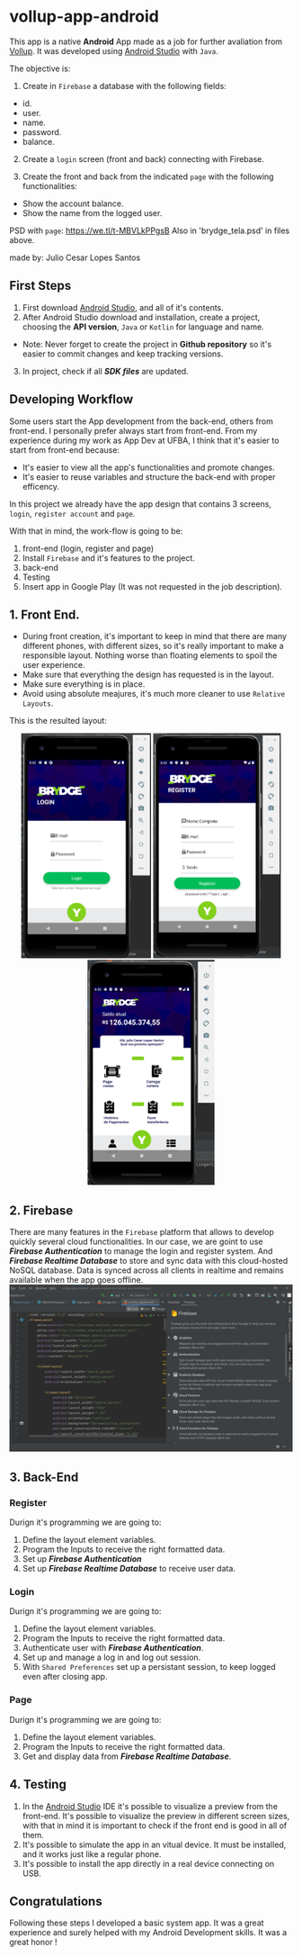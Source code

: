 # vollup-app-android

This app is a native **Android** App made as a job for further avaliation from [Vollup](https://www.vollup.com/).
It was developed using [Android Studio](https://developer.android.com/studio?hl=pt&gclid=CjwKCAjw3riIBhAwEiwAzD3TiWGMLwJfHW4meMvGt4mY-y4UFzd1YzDHvJ6nReMEw04JFntq2vSJ0BoCyfgQAvD_BwE&gclsrc=aw.ds) with ```Java```.

The objective is:
1. Create in ```Firebase``` a database with the following fields:

- id.
- user.
- name.
- password.
- balance.

2. Create a ```login``` screen (front and back) connecting with Firebase.

3. Create the front and back from the indicated ```page``` with the following functionalities:

- Show the account balance.
- Show the name from the logged user.

PSD with ```page```: https://we.tl/t-MBVLkPPgsB
Also in 'brydge_tela.psd' in files above.

made by:
Julio Cesar Lopes Santos

## First Steps
1. First download [Android Studio](https://developer.android.com/studio?hl=pt&gclid=CjwKCAjw3riIBhAwEiwAzD3TiWGMLwJfHW4meMvGt4mY-y4UFzd1YzDHvJ6nReMEw04JFntq2vSJ0BoCyfgQAvD_BwE&gclsrc=aw.ds), and all of it's contents.
2. After Android Studio download and installation, create a project, choosing the **API version**, ```Java``` or ```Kotlin``` for language and name.
- Note: Never forget to create the project in **Github repository** so it's easier to commit changes and keep tracking versions.
3. In project, check if all ***SDK files*** are updated.

## Developing Workflow
Some users start the App development from the back-end, others from front-end.
I personally prefer always start from front-end. From my experience during my work as App Dev at UFBA, I think that it's easier to start from front-end because: 
- It's easier to view all the app's functionalities and promote changes.
- It's easier to reuse variables and structure the back-end with proper efficency.

In this project we already have the app design that contains 3 screens, ```login```, ```register account``` and ```page```.

With that in mind, the work-flow is going to be:

1. front-end (login, register and page)
2. Install ```Firebase``` and it's features to the project.
3. back-end
4. Testing
5. Insert app in Google Play (It was not requested in the job description).

## 1. Front End.
- During front creation, it's important to keep in mind that there are many different phones, with different sizes, so it's really important to make a responsible layout. Nothing worse than floating elements to spoil the user experience.
- Make sure that everything the design has requested is in the layout.
- Make sure everything is in place.
- Avoid using absolute meajures, it's much more cleaner to use ```Relative Layouts```.

This is the resulted layout:
</br>
<p align="center">
<img src="login.png" alt="Your image title" height="400"/>
<img src="register.png" alt="Your image title" height="400"/>
<img src="page.png" alt="Your image title" height="400"/>
</p>

## 2. Firebase
There are many features in the ```Firebase``` platform that allows to develop quickly several cloud functionalities.
In our case, we are goint to use ***Firebase Authentication*** to manage the login and register system.
And ***Firebase Realtime Database*** to store and sync data with this cloud-hosted NoSQL database. Data is synced across all clients in realtime and remains available when the app goes offline.
![Image](firebase.png?raw=true)

## 3. Back-End

### Register
Durign it's programming we are going to:
1. Define the layout element variables.
2. Program the Inputs to receive the right formatted data.
3. Set up ***Firebase Authentication***
4. Set up ***Firebase Realtime Database*** to receive user data.

### Login
Durign it's programming we are going to:
1. Define the layout element variables.
2. Program the Inputs to receive the right formatted data.
3. Authenticate user with ***Firebase Authentication***.
4. Set up and manage a log in and log out session. 
5. With ```Shared Preferences``` set up a persistant session, to keep logged even after closing app.

### Page
Durign it's programming we are going to:
1. Define the layout element variables.
2. Program the Inputs to receive the right formatted data.
3. Get and display data from ***Firebase Realtime Database***.

## 4. Testing
1. In the [Android Studio](https://developer.android.com/studio?hl=pt&gclid=CjwKCAjw3riIBhAwEiwAzD3TiWGMLwJfHW4meMvGt4mY-y4UFzd1YzDHvJ6nReMEw04JFntq2vSJ0BoCyfgQAvD_BwE&gclsrc=aw.ds) IDE it's possible to visualize a preview from the front-end. It's possible to visualize the preview in different screen sizes, with that in mind it is important to check if the front end is good in all of them.
2. It's possible to simulate the app in an vitual device. It must be installed, and it works just like a regular phone.
3. It's possible to install the app directly in a real device connecting on USB.

## Congratulations
Following these steps I developed a basic system app. It was a great experience and surely helped with my Android Development skills.
It was a great honor !